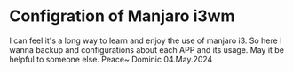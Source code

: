 # Configration of Manjaro i3wm

I can feel it's a long way to learn and enjoy the use of manjaro i3. 
So here I wanna backup and configurations about each APP and its usage.
May it be helpful to someone else. Peace~ 
                                  Dominic 04.May.2024
